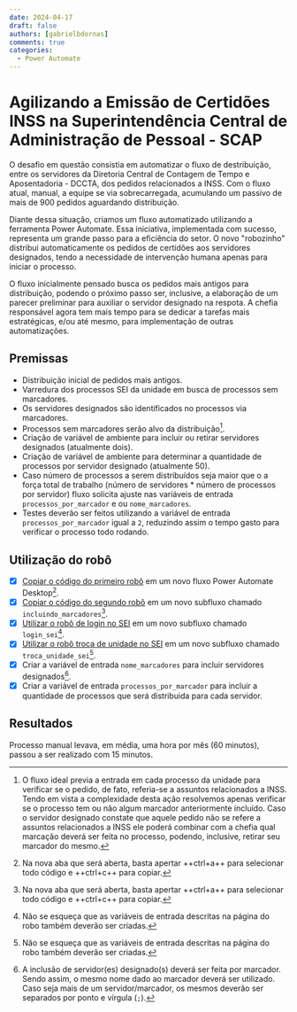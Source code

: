 ```yaml
---
date: 2024-04-17
draft: false
authors: [gabrielbdornas]
comments: true
categories:
  - Power Automate
---
```


# Agilizando a Emissão de Certidões INSS na Superintendência Central de Administração de Pessoal - SCAP

O desafio em questão consistia em automatizar o fluxo de destribuição, entre os servidores da Diretoria Central de Contagem de Tempo e Aposentadoria - DCCTA, dos pedidos relacionados a INSS.
Com o fluxo atual, manual, a equipe se via sobrecarregada, acumulando um passivo de mais de 900 pedidos aguardando distribuição.

<!-- more -->

Diante dessa situação, criamos um fluxo automatizado utilizando a ferramenta Power Automate.
Essa iniciativa, implementada com sucesso, representa um grande passo para a eficiência do setor.
O novo "robozinho" distribui automaticamente os pedidos de certidões aos servidores designados, tendo a necessidade de intervenção humana apenas para iniciar o processo.

O fluxo inicialmente pensado busca os pedidos mais antigos para distribuição, podendo o próximo passo ser, inclusive, a elaboração de um parecer preliminar para auxiliar o servidor designado na respota.
A chefia responsável agora tem mais tempo para se dedicar a tarefas mais estratégicas, e/ou até mesmo, para implementação de outras automatizações.

## Premissas

- Distribuição inicial de pedidos mais antigos.
- Varredura dos processos SEI da unidade em busca de processos sem marcadores.
- Os servidores designados são identificados no processos via marcadores.
- Processos sem marcadores serão alvo da distribuição[^1].
- Criação de variável de ambiente para incluir ou retirar servidores designados (atualmente dois).
- Criação de variável de ambiente para determinar a quantidade de processos por servidor designado (atualmente 50).
- Caso número de processos a serem distribuídos seja maior que o a força total de trabalho (número de servidores * número de processos por servidor) fluxo solicita ajuste nas variáveis de entrada `processos_por_marcador` e ou `nome_marcadores`.
- Testes deverão ser feitos utilizando a variável de entrada `processos_por_marcador` igual a `2`, reduzindo assim o tempo gasto para verificar o processo todo rodando.

## Utilização do robô

- [x] [Copiar o código do primeiro robô](https://raw.githubusercontent.com/automatiza-mg/biblioteca-de-robos/main/robos/scap_inclusao_marcadores_main.txt) em um novo fluxo Power Automate Desktop[^2].
- [x] [Copiar o código do segundo robô](https://raw.githubusercontent.com/automatiza-mg/biblioteca-de-robos/main/robos/scap_inclusao_marcadores_incluindo_marcadores.txt) em um novo subfluxo chamado `incluindo_marcadores`[^2].
- [x]  [Utilizar o robô de login no SEI](../../../robos/login_sei/index.md#montando-o-seu-robo) em um novo subfluxo chamado `login_sei`[^3].
- [x]  [Utilizar o robô troca de unidade no SEI](../../../robos/troca_unidade_sei/index.md#montando-o-seu-robo) em um novo subfluxo chamado `troca_unidade_sei`[^3].
- [x] Criar a variável de entrada `nome_marcadores` para incluir servidores designados[^4].
- [x] Criar a variável de entrada `processos_por_marcador` para incluir a quantidade de processos que será distribuida para cada servidor.

## Resultados

Processo manual levava, em média, uma hora por mês (60 minutos), passou a ser realizado com 15 minutos.

[^1]: O fluxo ideal previa a entrada em cada processo da unidade para verificar se o pedido, de fato, referia-se a assuntos relacionados a INSS.
Tendo em vista a complexidade desta ação resolvemos apenas verificar se o processo tem ou não algum marcador anteriormente incluído.
Caso o servidor designado constate que aquele pedido não se refere a assuntos relacionados a INSS ele poderá combinar com a chefia qual marcação deverá ser feita no processo, podendo, inclusive, retirar seu marcador do mesmo.
[^2]: Na nova aba que será aberta, basta apertar ++ctrl+a++ para selecionar todo código e ++ctrl+c++ para copiar.
[^3]: Não se esqueça que as variáveis de entrada descritas na página do robo também deverão ser criadas.
[^4]: A inclusão de servidor(es) designado(s) deverá ser feita por marcador. Sendo assim, o mesmo nome dado ao marcador deverá ser utilizado.
Caso seja mais de um servidor/marcador, os mesmos deverão ser separados por ponto e vírgula (`;`).
